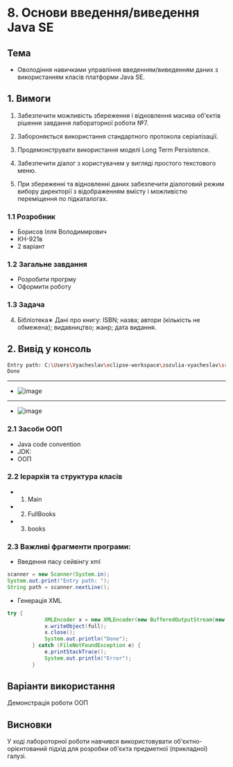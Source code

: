 # 8. Основи введення/виведення Java SE
## Тема
- Оволодіння навичками управління введенням/виведенням даних з використанням класів платформи Java SE.

## 1. Вимоги
1. Забезпечити можливість збереження і відновлення масива об'єктів рішення завдання лабораторної роботи №7.

2. Забороняється використання стандартного протокола серіалізації.

3. Продемонструвати використання моделі Long Term Persistence.

4. Забезпечити діалог з користувачем у вигляді простого текстового меню.

5. При збереженні та відновленні даних забезпечити діалоговий режим вибору директорії з відображенням вмісту і можливістю переміщення по підкаталогах.
### 1.1 Розробник
- Борисов Ілля Володимирович
- КН-921в
- 2 варіант

### 1.2 Загальне завдання
- Розробити прогрму 
- Оформити роботу

### 1.3 Задача
4. Бібліотека∗
Дані про книгу: ISBN; назва; автори (кількість не обмежена); видавництво; жанр; дата видання.

## 2. Вивід у консоль
~~~bash
Entry path: C:\Users\Vyacheslav\eclipse-workspace\zozulia-vyacheslav\src\ua\khpi\oop\zozulia08\books
Done
~~~
----------------------
- ![image](https://user-images.githubusercontent.com/67918913/199194190-be3974ae-5895-4cf6-bae6-d0c5c59ffd06.png)
----------------------
- ![image](https://user-images.githubusercontent.com/67918913/199194255-3ce2653d-7d2f-4d85-9e74-4af20c7e5980.png)
### 2.1 Засоби ООП
- Java code convention
- JDK:
- ООП
### 2.2 Ієрархія та структура класів
- 1. Main
- 2. FullBooks
- 3. books

### 2.3 Важливі фрагменти програми:
- Введення пасу сейвінгу xml
~~~java
scanner = new Scanner(System.in);
System.out.print("Entry path: ");
String path = scanner.nextLine();
~~~
- Генерація XML
~~~java
try {
			XMLEncoder x = new XMLEncoder(new BufferedOutputStream(new FileOutputStream(path + ".xml")));
			x.writeObject(full);
			x.close();
			System.out.println("Done");
        } catch (FileNotFoundException e) {
			e.printStackTrace();
			System.out.println("Error");
		}
~~~
## Варіанти використання
Демонстрація роботи ООП 
## Висновки
У ході лабороторної роботи навчився використовувати об'єктно-орієнтований підхід для розробки об'єкта предметної (прикладної) галузі.
